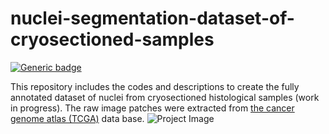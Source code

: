 # nuclei-segmentation-dataset-of-cryosectioned-samples
[![Generic badge](https://img.shields.io/badge/Code-MATLAB-<COLOR>.svg)](https://shields.io/)

This repository includes the codes and descriptions to create the fully annotated dataset of nuclei from cryosectioned histological samples (work in progress). The raw image patches were extracted from <a href="https://portal.gdc.cancer.gov/">the cancer genome atlas (TCGA)</a> data base.
![Project Image](https://github.com/masih4/nuclei-segmentation-dataset-of-cryosectioned-samples/blob/master/example.png)
